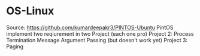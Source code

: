 # OS-Linux
Source: https://github.com/kumardeepakr3/PINTOS-Ubuntu
PintOS implement two reqiurement in two Project (each one pro)
Project 2:
  Process Termination Message
  Argument Passing (but doesn't work yet)
Project 3:
  Paging
